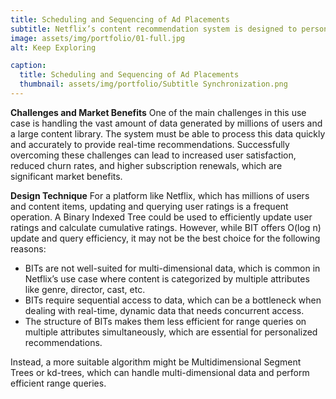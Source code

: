 ```yaml
---
title: Scheduling and Sequencing of Ad Placements
subtitle: Netflix’s content recommendation system is designed to personalize the viewing experience by suggesting movies and shows that align with individual user preferences. This system analyzes viewing history, search queries, and user ratings to identify patterns and predict what content a user is likely to enjoy. The goal is to increase user engagement by making it easier for users to find content they love.
image: assets/img/portfolio/01-full.jpg
alt: Keep Exploring

caption:
  title: Scheduling and Sequencing of Ad Placements
  thumbnail: assets/img/portfolio/Subtitle Synchronization.png
---
```

**Challenges and Market Benefits**
One of the main challenges in this use case is handling the vast amount of data generated by millions of users and a large content library. The system must be able to process this data quickly and accurately to provide real-time recommendations. Successfully overcoming these challenges can lead to increased user satisfaction, reduced churn rates, and higher subscription renewals, which are significant market benefits.

**Design Technique**
For a platform like Netflix, which has millions of users and content items, updating and querying user ratings is a frequent operation. A Binary Indexed Tree could be used to efficiently update user ratings and calculate cumulative ratings. However, while BIT offers O(log n) update and query efficiency, it may not be the best choice for the following reasons:
- BITs are not well-suited for multi-dimensional data, which is common in Netflix’s use case where content is categorized by multiple attributes like genre, director, cast, etc.
- BITs require sequential access to data, which can be a bottleneck when dealing with real-time, dynamic data that needs concurrent access.
- The structure of BITs makes them less efficient for range queries on multiple attributes simultaneously, which are essential for personalized recommendations.

Instead, a more suitable algorithm might be Multidimensional Segment Trees or kd-trees, which can handle multi-dimensional data and perform efficient range queries. 

